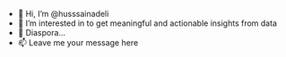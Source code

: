 - 👋 Hi, I’m @husssainadeli
- 👀 I’m interested in to get meaningful and actionable insights from data
- 🌱 Diaspora...
- 📫 Leave me your message here

<!---
husssainadeli/husssainadeli is a ✨ special ✨ repository because its `README.md` (this file) appears on your GitHub profile.
You can click the Preview link to take a look at your changes.
--->
